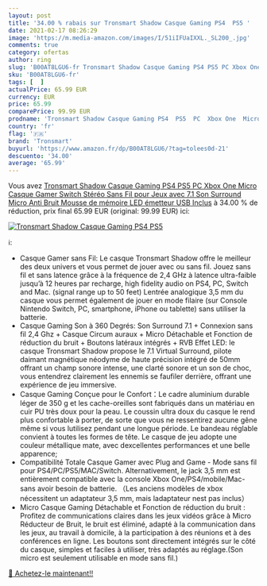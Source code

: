 ```yaml
---
layout: post
title: '34.00 % rabais sur Tronsmart Shadow Casque Gaming PS4  PS5 '
date: 2021-02-17 08:26:29
image: 'https://m.media-amazon.com/images/I/51iIFUaIXXL._SL200_.jpg'
comments: true
category: ofertas
author: ring
slug: 'B00AT8LGU6-fr Tronsmart Shadow Casque Gaming PS4 PS5 PC Xbox One Micro...'
sku: 'B00AT8LGU6-fr'
tags: [  ]
actualPrice: 65.99 EUR
currency: EUR
price: 65.99
comparePrice: 99.99 EUR
prodname: 'Tronsmart Shadow Casque Gaming PS4  PS5  PC  Xbox One  Micro Casque Gamer Switch Stéréo Sans Fil pour Jeux avec 7.1 Son Surround  Micro Anti Bruit  Mousse de mémoire  LED  émetteur USB Inclus'
country: 'fr'
flag: '🇫🇷'
brand: 'Tronsmart'
buyurl: 'https://www.amazon.fr/dp/B00AT8LGU6/?tag=tolees0d-21'
descuento: '34.00'
average: '65.99'
---
```


Vous avez [Tronsmart Shadow Casque Gaming PS4  PS5  PC  Xbox One  Micro Casque Gamer Switch Stéréo Sans Fil pour Jeux avec 7.1 Son Surround  Micro Anti Bruit  Mousse de mémoire  LED  émetteur USB Inclus](https://www.amazon.fr/dp/B00AT8LGU6/?tag=tolees0d-21)  à  34.00 % de réduction, prix final  65.99 EUR (original: 99.99 EUR) ici:

[![Tronsmart Shadow Casque Gaming PS4  PS5 ](https://m.media-amazon.com/images/I/51iIFUaIXXL._SL200_.jpg)](https://www.amazon.fr/dp/B00AT8LGU6/?tag=tolees0d-21)

ℹ️:

- Casque Gamer sans Fil: Le casque Tronsmart Shadow offre le meilleur des deux univers et vous permet de jouer avec ou sans fil. Jouez sans fil et sans latence grâce à la fréquence de 2,4 GHz à latence ultra-faible jusqu’à 12 heures par recharge, high fidelity audio on PS4, PC, Switch and Mac. (signal range up to 50 feet) Lentrée analogique 3,5 mm du casque vous permet également de jouer en mode filaire (sur Console Nintendo Switch, PC, smartphone, iPhone ou tablette) sans utiliser la batterie.
- Casque Gaming Son à 360 Degrés: Son Surround 7.1 + Connexion sans fil 2,4 Ghz + Casque Circum auraux + Micro Détachable et Fonction de réduction du bruit + Boutons latéraux intégrés + RVB Effet LED: le casque Tronsmart Shadow propose le 7.1 Virtual Surround, pilote daimant magnétique néodyme de haute précision intégré de 50mm offrant un champ sonore intense, une clarté sonore et un son de choc, vous entendrez clairement les ennemis se faufiler derrière, offrant une expérience de jeu immersive.
- Casque Gaming Conçue pour le Confort：Le cadre aluminium durable léger de 350 g et les cache-oreilles sont fabriqués dans un matériau en cuir PU très doux pour la peau. Le coussin ultra doux du casque le rend plus confortable à porter, de sorte que vous ne ressentirez aucune gêne même si vous lutilisez pendant une longue période. Le bandeau réglable convient à toutes les formes de tête. Le casque de jeu adopte une couleur métallique mate, avec dexcellentes performances et une belle apparence;
- Compatibilité Totale Casque Gamer avec Plug and Game - Mode sans fil pour PS4/PC/PS5/MAC/Switch. Alternativement, le jack 3,5 mm est entièrement compatible avec la console Xbox One/PS4/mobile/Mac-sans avoir besoin de batterie. （Les anciens modèles de xbox nécessitent un adaptateur 3,5 mm, mais ladaptateur nest pas inclus）
- Micro Casque Gaming Détachable et Fonction de réduction du bruit : Profitez de communications claires dans les jeux vidéos grâce à Micro Réducteur de Bruit, le bruit est éliminé, adapté à la communication dans les jeux, au travail à domicile, à la participation à des réunions et à des conférences en ligne. Les boutons sont directement intégrés sur le côté du casque, simples et faciles à utiliser, très adaptés au réglage.(Son micro est seulement utilisable en mode sans fil.)

[🛒 Achetez-le maintenant!!](https://www.amazon.fr/dp/B00AT8LGU6/?tag=tolees0d-21)
